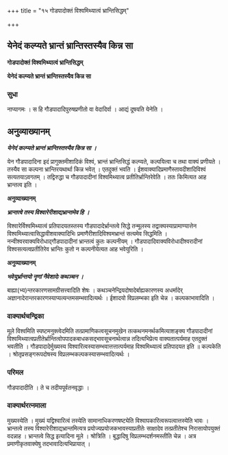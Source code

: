 +++
title = "१५ गोडपादोक्तं विश्वमिथ्यात्वं भ्रान्तिसिद्धम्"

+++


## येनेदं कल्प्यते भ्रान्तं भ्रान्तिस्तस्यैव किन्न सा

**गोडपादोक्तं विश्वमिथ्यात्वं भ्रान्तिसिद्धम्**

**येनेदं कल्प्यते भ्रान्तं भ्रान्तिस्तस्यैव किन्न सा**

### **सुधा**

नाप्यागमः । स हि गौडपादादिपुरुषप्रणीतो वा वेदादिर्वा । आद्यं दूषयति येनेति ।

## **अनुव्याख्यानम्**

***येनेदं कल्प्यते भ्रान्तं भ्रान्तिस्तस्यैव किन्न सा ।***

येन गौडपादादिना इदं प्रागुक्तमीशादिकं विश्वं, भ्रान्तं भ्रान्तिसिद्धं कल्प्यते, कल्पयित्वा च तथा वाक्यं प्रणीयते । तस्यैव सा कल्पना भ्रान्तिरयथार्था किन्न भवेत् । एतदुक्तं भवति । ईशवाक्यादिप्रमाणैस्तावदीशादिविश्वं सत्यतयाऽवगतम् । तद्विरुद्धा च गौडपादादीनां विश्वमिथ्यात्व प्रतीतिर्भ्रान्तिरेवेति । ततः किमित्यत आह भ्रान्तत्व इति ।

**अनुव्याख्यानम्**

***भ्रान्तत्वे तस्य विश्वारेरीशाद्यभ्रान्तमेव हि ।***

विश्वारेर्विश्वमिथ्यात्वं प्रतिपादयतस्तस्य गौडपादादेर्भ्रान्तत्वे सिद्धे तन्मूलस्य तद्वाक्यस्याप्रामाण्यात्तेन विश्वमिथ्यात्वासिद्धावीशवाक्यादिभिः प्रमाणैरीशादिविश्वमभ्रान्तं सत्यमेव सिद्धमिति । नन्वीश्वरवाक्यविरोधाद्गौडपादादीनां भ्रान्तत्वं कुतः कल्पनीयम् । गौडपादादिवाक्यविरोधादीश्वरादीनां विश्वसत्यत्वप्रतीतिरेव भ्रान्तिः कुतो न कल्पनीयेत्यत आह भवेयुरिति ।

**अनुव्याख्यानम्**

***भवेयुर्भ्रान्तयो नॄणां नैवेशादेः कथञ्चन ।***

बाह्या(भ्य)न्तरकारणसामग्रीसत्त्वादिति शेषः । कथञ्चनेन्द्रियदोषादेर्बाह्यकारणस्य अधर्मादेर् अज्ञानादेरान्तरकारणस्याप्यत्यन्तमसम्भवादित्यर्थः । ईशादयो विप्रलम्भका इति चेन्न । कल्पकाभावादिति ।

### **वाक्यार्थचन्द्रिका**

मूले विश्वमिति स्पष्टमनुक्त्वेदमिति तत्प्रामाणिकत्वसूचनमुखेन तत्कथनमनर्थकमित्याशङ्क्य गौडपादादीनां विश्वमिथ्यात्वप्रतीतेर्भ्रान्तित्वोपपादकबाधकसद्भावसूचनार्थत्वान्न तदित्यभिप्रेत्य वाक्यतात्पर्यमाह एतदुक्तं भवतीति । गौडपादादेर्मुख्यस्य विश्वारित्वस्यासम्भवात्तत्तात्पर्यमाह विश्वमिथ्यात्वं प्रतिपादयत इति ॥ कल्पकेति । श्रोतृप्रसङ्गरूपदोषस्य विप्रलम्भकल्पकस्यासम्भवादित्यर्थः ।

### **परिमल**

गौडपादादीति । ते च तदीयपूर्वतनवृद्धाः ।

### **वाक्यार्थरत्नमाला**

मुख्यस्येति । मुख्यं यद्विश्वारित्वं तस्येति सामानाधिकरणषष्ट्येति विश्वापकारित्वरूपत्वात्तस्येति भावः । भ्रान्तत्वे तस्य विश्वारेरीशाद्यभ्रान्तमित्यत्र प्रयोज्यप्रयोजकभावस्याप्रतीतेः साक्षादेव तत्प्रतीतेश्च निरासायोपयुक्तं वदन्नाह । भ्रान्तत्वे सिद्ध इत्यादिना मूले । श्रोत्रिति । बुद्धादिषु विप्रलम्भदर्शनमस्तीति चेन्न । अत्र प्रमाणीकृतवाक्येषु तदभावादित्यभिप्रायात् ।

